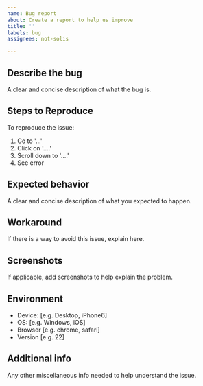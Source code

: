 ```yaml
---
name: Bug report
about: Create a report to help us improve
title: ''
labels: bug
assignees: not-solis

---
```


## Describe the bug
A clear and concise description of what the bug is.

## Steps to Reproduce
To reproduce the issue:
1. Go to '...'
2. Click on '....'
3. Scroll down to '....'
4. See error

## Expected behavior
A clear and concise description of what you expected to happen.

## Workaround
If there is a way to avoid this issue, explain here.

## Screenshots
If applicable, add screenshots to help explain the problem.

## Environment
 - Device: [e.g. Desktop, iPhone6]
 - OS: [e.g. Windows, iOS]
 - Browser [e.g. chrome, safari]
 - Version [e.g. 22]

## Additional info
Any other miscellaneous info needed to help understand the issue.
